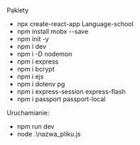 Pakiety

- npx create-react-app Language-school
- npm install mobx --save
- npm init -y  
- npm i dev
- npm i -D nodemon 
- npm i express 
- npm i bcrypt
- npm i ejs
- npm i dotenv pg 
- npm i express-session express-flash
- npm i passport passport-local

Uruchamianie:

- npm run dev   
- node .\nazwa_pliku.js 
